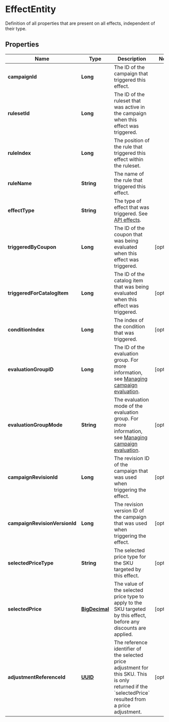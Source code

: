 

# EffectEntity

Definition of all properties that are present on all effects, independent of their type.
## Properties

Name | Type | Description | Notes
------------ | ------------- | ------------- | -------------
**campaignId** | **Long** | The ID of the campaign that triggered this effect. | 
**rulesetId** | **Long** | The ID of the ruleset that was active in the campaign when this effect was triggered. | 
**ruleIndex** | **Long** | The position of the rule that triggered this effect within the ruleset. | 
**ruleName** | **String** | The name of the rule that triggered this effect. | 
**effectType** | **String** | The type of effect that was triggered. See [API effects](https://docs.talon.one/docs/dev/integration-api/api-effects). | 
**triggeredByCoupon** | **Long** | The ID of the coupon that was being evaluated when this effect was triggered. |  [optional]
**triggeredForCatalogItem** | **Long** | The ID of the catalog item that was being evaluated when this effect was triggered. |  [optional]
**conditionIndex** | **Long** | The index of the condition that was triggered. |  [optional]
**evaluationGroupID** | **Long** | The ID of the evaluation group. For more information, see [Managing campaign evaluation](https://docs.talon.one/docs/product/applications/managing-campaign-evaluation). |  [optional]
**evaluationGroupMode** | **String** | The evaluation mode of the evaluation group. For more information, see [Managing campaign evaluation](https://docs.talon.one/docs/product/applications/managing-campaign-evaluation). |  [optional]
**campaignRevisionId** | **Long** | The revision ID of the campaign that was used when triggering the effect. |  [optional]
**campaignRevisionVersionId** | **Long** | The revision version ID of the campaign that was used when triggering the effect. |  [optional]
**selectedPriceType** | **String** | The selected price type for the SKU targeted by this effect. |  [optional]
**selectedPrice** | [**BigDecimal**](BigDecimal.md) | The value of the selected price type to apply to the SKU targeted by this effect, before any discounts are applied. |  [optional]
**adjustmentReferenceId** | [**UUID**](UUID.md) | The reference identifier of the selected price adjustment for this SKU. This is only returned if the &#x60;selectedPrice&#x60; resulted from a price adjustment. |  [optional]



